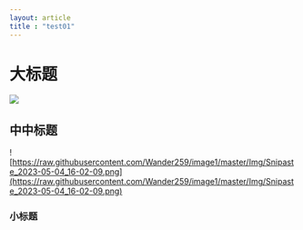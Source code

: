 ```yaml
---
layout: article
title : "test01"
---
```


# 大标题

![](https://raw.githubusercontent.com/Wander259/image1/master/Img/Snipaste_2023-04-03_17-03-10.png)

## 中中标题

![https://raw.githubusercontent.com/Wander259/image1/master/Img/Snipaste_2023-05-04_16-02-09.png](https://raw.githubusercontent.com/Wander259/image1/master/Img/Snipaste_2023-05-04_16-02-09.png)

### 小标题

